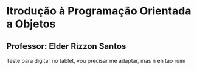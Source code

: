 # Itrodução à Programação Orientada a Objetos
## Professor: Elder Rizzon Santos

Teste para digitar no tablet, vou precisar me adaptar, mas ñ eh tao ruim
